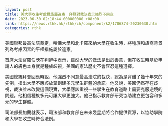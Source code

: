 ```yaml
---
layout: post
title: 美大學收生考慮種族屬違憲　拜登對裁決表示強烈不同意
date: 2023-06-30 02:18:44.000000000 +08:00
link: https://news.rthk.hk/rthk/ch/component/k2/1706874-20230630.htm
categories: rthk
---
```


美國聯邦最高法院裁定，哈佛大學和北卡羅來納大學在收生時，將種族和族裔背景列為考慮因素的平權措施屬於違憲。

首席大法官羅伯茨在判辭中表示，雖然大學的做法是出於善意，但在收生時基於申請人的膚色本身就是種族歧視，美國的憲法歷史不會容忍這種選擇。

美國總統拜登回應時說，他強烈不同意最高法院的裁決，認為是背離了幾十年來的先例，指出大學不應該放棄創建多元學生群體的承諾。他又說，美國仍然存在歧視，裁決並未改變這個現實，大學應該重視一些學生在教育道路上需要克服逆境的問題。他相信種族多元可讓大學更強大。他已指示教育部研究協助建立更包容和多元的學生群體。

司法部長加蘭就表示，司法部和教育部在未來幾星期將合作提供資源，以協助學院和大學在收生時符合法例。
